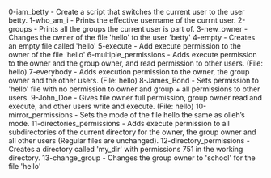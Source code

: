 0-iam_betty - Create a script that switches the current user to the user betty.
1-who_am_i - Prints the effective username of the currnt user.
2-groups - Prints all the groups the current user is part of.
3-new_owner - Changes the owner of the file 'hello' to the user 'betty'
4-empty - Creates an empty file called 'hello'
5-execute - Add execute permission to the owner of the file 'hello'
6-multiple_permissions - Adds execute permission to the owner and the group owner, and read permission to other users. (File: hello)
7-everybody - Adds execution permission to the owner, the group owner and the other users. (File: hello)
8-James_Bond - Sets permission to 'hello' file with no permission to owner and group + all permissions to other users.
9-John_Doe - Gives file owner full permission, group owner read and execute, and other users write and execute. (File: hello)
10-mirror_permissions - Sets the mode of the file hello the same as olleh’s mode.
11-directories_permissions - Adds execute permission to all subdirectories of the current directory for the owner, the group owner and all other users (Regular files are unchanged).
12-directory_permissions - Creates a directory called 'my_dir' with permissions 751 in the working directory.
13-change_group - Changes the group owner to 'school' for the file 'hello'
